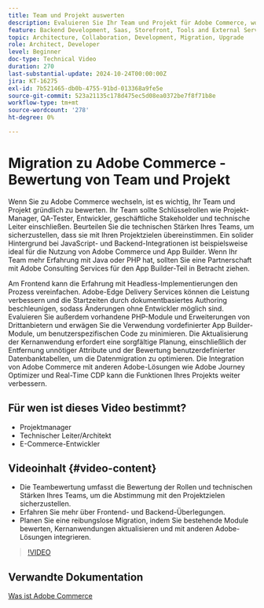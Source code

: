 ```yaml
---
title: Team und Projekt auswerten
description: Evaluieren Sie Ihr Team und Projekt für Adobe Commerce, wobei Sie sich auf Rollen, technische Stärken, Frontend- und Backend-Überlegungen für eine erfolgreiche Migration konzentrieren.
feature: Backend Development, Saas, Storefront, Tools and External Services
topic: Architecture, Collaboration, Development, Migration, Upgrade
role: Architect, Developer
level: Beginner
doc-type: Technical Video
duration: 270
last-substantial-update: 2024-10-24T00:00:00Z
jira: KT-16275
exl-id: 7b521465-db0b-4755-91bd-013368a9fe5e
source-git-commit: 523a21135c178d475ec5d08ea0372be7f8f71b8e
workflow-type: tm+mt
source-wordcount: '278'
ht-degree: 0%

---
```


# Migration zu Adobe Commerce - Bewertung von Team und Projekt

Wenn Sie zu Adobe Commerce wechseln, ist es wichtig, Ihr Team und Projekt gründlich zu bewerten. Ihr Team sollte Schlüsselrollen wie Projekt-Manager, QA-Tester, Entwickler, geschäftliche Stakeholder und technische Leiter einschließen. Beurteilen Sie die technischen Stärken Ihres Teams, um sicherzustellen, dass sie mit Ihren Projektzielen übereinstimmen. Ein solider Hintergrund bei JavaScript- und Backend-Integrationen ist beispielsweise ideal für die Nutzung von Adobe Commerce und App Builder. Wenn Ihr Team mehr Erfahrung mit Java oder PHP hat, sollten Sie eine Partnerschaft mit Adobe Consulting Services für den App Builder-Teil in Betracht ziehen.

Am Frontend kann die Erfahrung mit Headless-Implementierungen den Prozess vereinfachen. Adobe-Edge Delivery Services können die Leistung verbessern und die Startzeiten durch dokumentbasiertes Authoring beschleunigen, sodass Änderungen ohne Entwickler möglich sind. Evaluieren Sie außerdem vorhandene PHP-Module und Erweiterungen von Drittanbietern und erwägen Sie die Verwendung vordefinierter App Builder-Module, um benutzerspezifischen Code zu minimieren. Die Aktualisierung der Kernanwendung erfordert eine sorgfältige Planung, einschließlich der Entfernung unnötiger Attribute und der Bewertung benutzerdefinierter Datenbanktabellen, um die Datenmigration zu optimieren. Die Integration von Adobe Commerce mit anderen Adobe-Lösungen wie Adobe Journey Optimizer und Real-Time CDP kann die Funktionen Ihres Projekts weiter verbessern.

## Für wen ist dieses Video bestimmt?

* Projektmanager
* Technischer Leiter/Architekt
* E-Commerce-Entwickler

## Videoinhalt {#video-content}

* Die Teambewertung umfasst die Bewertung der Rollen und technischen Stärken Ihres Teams, um die Abstimmung mit den Projektzielen sicherzustellen.
* Erfahren Sie mehr über Frontend- und Backend-Überlegungen.
* Planen Sie eine reibungslose Migration, indem Sie bestehende Module bewerten, Kernanwendungen aktualisieren und mit anderen Adobe-Lösungen integrieren.
 
>[!VIDEO](https://video.tv.adobe.com/v/3447455/?learn=on&captions=ger)

## Verwandte Dokumentation

[Was ist Adobe Commerce](https://experienceleague.adobe.com/de/docs/commerce-admin/start/about)
